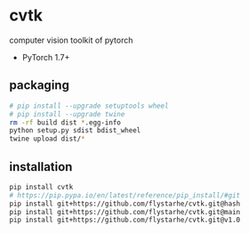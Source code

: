 # cvtk
computer vision toolkit of pytorch

* PyTorch 1.7+

## packaging
```sh
# pip install --upgrade setuptools wheel
# pip install --upgrade twine
rm -rf build dist *.egg-info
python setup.py sdist bdist_wheel
twine upload dist/*
```

## installation
```sh
pip install cvtk
# https://pip.pypa.io/en/latest/reference/pip_install/#git
pip install git+https://github.com/flystarhe/cvtk.git@hash
pip install git+https://github.com/flystarhe/cvtk.git@main
pip install git+https://github.com/flystarhe/cvtk.git@v1.0
```
